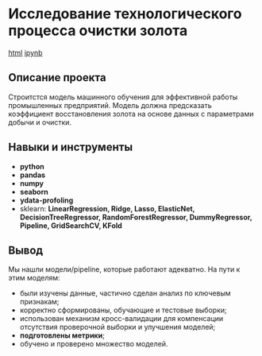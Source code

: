 # Исследование технологического процесса очистки золота

[html](https://github.com/TomashA1980/Portfolio_All_Practicum_Projects/blob/main/gold/gold.html)    [ipynb](https://github.com/TomashA1980/Portfolio_All_Practicum_Projects/blob/main/gold/gold.ipynb)

## Описание проекта

Строитстся модель машинного обучения для эффективной работы промышленных предприятий. Модель должна предсказать коэффициент восстановления золота на основе данных с параметрами добычи и очистки.


## Навыки и инструменты

- **python**
- **pandas**
- **numpy**
- **seaborn**
- **ydata-profoling**
- sklearn: **LinearRegression, Ridge, Lasso, ElasticNet, DecisionTreeRegressor, RandomForestRegressor, DummyRegressor, Pipeline, GridSearchCV, KFold** 

## Вывод

Мы нашли модели/pipeline, которые работают адекватно.
На пути к этим моделям:

- были изучены данные, частично сделан анализ по ключевым признакам;
- корректно сформированы, обучающие и тестовые выборки;
- использован механизм кросс-валидации для компенсации отсутствия проверочной выборки и улучшения моделей;
- **подготовлены метрики**;
- обучено и проверено множество моделей.


